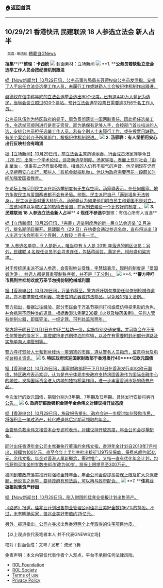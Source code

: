 ###  [:house:返回首頁](https://github.com/ourhimalayas/txt)
---


## 10/29/21 香港快讯 民建联派 18 人参选立法会 新人占半
` 英喜-粵語組` [轉載自GNews](https://gnews.org/zh-hans/1626503/)

**搜集****/****整理：卡西欧**
![](https://assets.gnews.org/wp-content/uploads/2021/10/1029fenmian.jpg)
封面素材：立场新闻
![](https://assets.gnews.org/wp-content/uploads/2021/10/Screen-Shot-2021-10-29-at-11.17.34-AM.png)
**1. ****公务员若缺勤立法会选举工作人员会按纪律机制跟进**

[据【Now新闻台】10月29日讯，公务员事务局局长聂德权向公务员发信指，安排了人手出任立法会选举工作人员，未履行工作或缺勤人士会按纪律机制作出跟进。](https://news.now.com/home/local/player?newsId=454958)

[聂德权在信中称年底的立法会选举会选出90个议席，已有逾440万人登记为选民，当局会设立超过620个票站，预计立法会选举投票日需要逾3万6千名工作人员。](https://news.now.com/home/local/player?newsId=454958)

[公务员队伍作为特区政府的骨干，肩负贯彻落实一国两制责任，因此担任选举工作，令选举可顺利进行是责无旁贷，而为确保有足够人手，会按部门首长指派的人选，安排公务员担任选举工作人员，若有个别人士未履行工作，或在投票日缺勤，有关个案会转介予所属部门，根据纪律机制跟进。](https://news.now.com/home/local/player?newsId=454958)
![](https://assets.gnews.org/wp-content/uploads/2021/10/Screen-Shot-2021-10-29-at-11.17.42-AM.png)
**2. ****汤家骅：有人坚拒用安心出行****反映社会有暗涌**

[据【立场新闻】10月29日讯，前立法会主席范徐丽泰、行会成员汤家骅等今日（28 日）出席一个学术论坛，谈及新选举制度。汤家骅指，表面上现时社会「由乱至治」，但事实上仍有很多暗涌，相当的人仍有不服气的声音，他举例现在仍有人坚拒用安心出行，那些人「有机会就搞乱你」。他认为政府需要再花一段颇长时间加强爱国者教育。](https://www.thestandnews.com/politics/湯家驊有人堅拒用安心出行-反映社會有暗湧)

[在论坛上被问到民主派在新选举制度有无生存空间，汤家骅表示，在任何国家、地方争取民主与爱国两者都不会有矛盾。他指，民主派将自己「逼到墙角无法转身」，民主派正面对重大转折点。汤家骅认为如果他们明白民主和爱国不是对立，「应该同样以争取民主的热情去爱国，在宪制去建设一个比较好的制度」。](https://www.thestandnews.com/politics/湯家驊有人堅拒用安心出行-反映社會有暗湧)
![](https://assets.gnews.org/wp-content/uploads/2021/10/Screen-Shot-2021-10-29-at-11.17.50-AM.png)
**3. ****民建联派**** 18 ****人参选立法会****新人占半**** 4 ****现任不参选****李慧琼：有信心所有人当选**

[据【立场新闻】10月29日讯，「完善」选举制度后的新一届立法会选举 12 月进行，提名期明日展开。民建联今（29 日）在执委会通过参选名单，宣布将派出 18 人出选立法会所有三个界别，人数较上界多一半。](https://www.thestandnews.com/politics/ab-民建聯派-18-人參選立法會-新人佔半-4-現任不參選-李慧琼有信心所有人當選)

[18 人参选名单中，9 人是新人，唯当中有 5 人是 2019 年落选的前区议员；另外，民建联 4 名现任议员不会寻求连任，包括蒋丽芸、黄定光、柯创盛和梁志祥。](https://www.thestandnews.com/politics/ab-民建聯派-18-人參選立法會-新人佔半-4-現任不參選-李慧琼有信心所有人當選)

[对于传统民主派不派人参选，会否影响认受性，李慧琼表示，现时的制度是「爱国者治港」，参选人都是尊重宪制秩序者，并不是「无分别」。](https://www.thestandnews.com/politics/ab-民建聯派-18-人參選立法會-新人佔半-4-現任不參選-李慧琼有信心所有人當選)
![](https://assets.gnews.org/wp-content/uploads/2021/10/Screen-Shot-2021-10-29-at-11.17.59-AM.png)
**4. ****警方呼吁市民到兰桂坊欢度万圣节勿携仿制枪械或利器**

[据【香港电台】10月29日讯，万圣节将至，警方呼吁切勿携带任何仿制枪械作道具，亦不要携带任何利器、攻击性的武器或违法物品，以免触犯相关法例。](https://news.rthk.hk/rthk/ch/component/k2/1617537-20211029.htm)

[警方指出，根据过往经验，部分市民会于万圣节期间打扮或模仿电视电影的角色，并会携带不同种类的道具。根据香港法例第238章《火器及弹药条例》，任何人管有仿制火器，即属犯法，一经定罪，可判处监禁两年。](https://news.rthk.hk/rthk/ch/component/k2/1617537-20211029.htm)

[警方将于明日至11月1日在中环兰桂坊一带，实施特别交通安排，并可能会在不予任何警告的情况下，票控或拖走违例停泊的车辆，以及在有需要时封闭部分道路及实施单向人潮管制等。](https://news.rthk.hk/rthk/ch/component/k2/1617537-20211029.htm)

[警方呼吁驾驶人士和到兰桂坊一带消遣的市民，遵从警务人员指示，留意电台及电视台相关资讯。](https://news.rthk.hk/rthk/ch/component/k2/1617537-20211029.htm)
![](https://assets.gnews.org/wp-content/uploads/2021/10/Screen-Shot-2021-10-29-at-11.18.08-AM.png)
**5. ****特区政府欢迎国家财政部于香港发行****40****亿欧元国债**

[据【香港电台】10月29日讯，国家财政部将于下月10日在香港发行40亿欧元国债，特区政府表示欢迎，认为是充分体现中央政府支持巩固香港作为国际金融中心的地位，发挥国际资金进入内地的独特桥梁作用，进一步丰富香港市场的债券产品。](https://news.rthk.hk/rthk/ch/component/k2/1617562-20211029.htm)

[今次发行的欧元国债，期限分别为3年期、7年期及12年期。具体发行安排将另行公告。](https://news.rthk.hk/rthk/ch/component/k2/1617562-20211029.htm)
![](https://assets.gnews.org/wp-content/uploads/2021/10/Screen-Shot-2021-10-29-at-11.18.19-AM.png)
**6. ****政府研鼓励强积金转年金****余伟文对建议持开放态度**

[据【香港电台】10月29日讯，施政报告提出，政府会进一步探讨如何鼓励巿民，将强积金一笔过资产，转化成退休后定期可领取的年金。](https://news.rthk.hk/rthk/ch/component/k2/1617483-20211029.htm)

[金管局总裁余伟文接受本台专访时表示，对建议持开放态度，年金公司会尽量配合。](https://news.rthk.hk/rthk/ch/component/k2/1617483-20211029.htm)

[同时出任香港年金公司主席兼执行董事的余伟文指，香港年金计划自2018年7月推出，规模为100亿元，直至今年上半年共批出接近1.19万份保单，保费总额约85亿元。余伟文指，年金对香港人属新概念，需时推广，又指一直有优化年金计划，包括将购买年金的岁数由65岁改为60岁，投保上限提高至300万元。](https://news.rthk.hk/rthk/ch/component/k2/1617483-20211029.htm)

[被问到若政府落实推行将强积金转年金，年金公司会否提高投保上限及扩大总保费额，他说言之尚早，要待政府有想法后，可以再与政府配合。](https://news.rthk.hk/rthk/ch/component/k2/1617483-20211029.htm)
![](https://assets.gnews.org/wp-content/uploads/2021/10/Screen-Shot-2021-10-29-at-11.18.27-AM.png)
**7. ****佳兆业据报拟售资产纾困**

[据【Now新闻台】10月29日讯，陷入财困的佳兆业据报计划出售资产。](https://news.now.com/home/finance/player?newsId=454968)

[《路透》报道，佳兆业计划出售物业管理公司佳兆业美好全数约67%的持股。不过，未有明确买家，佳兆业美好市值约25亿元。](https://news.now.com/home/finance/player?newsId=454968)

[另外，报道指出，公司亦寻求出售香港两个上年取得的住宅项目地皮。](https://news.now.com/home/finance/player?newsId=454968)

【以上观点仅代表笔者本人 并不代表GNEWS立场】

校对 / 封面合成：文粤 / 发布：流光飞舞

 

免责声明：本文内容仅代表作者个人观点，平台不承担任何法律风险。

- [ROL Foundation](https://rolfoundation.org/)
- [ROL Society](https://rolsociety.org/)
- [Terms of use](https://gnews.org/terms-of-use-3/)
- [Privacy Policy](https://gnews.org/privacy-policy/)
